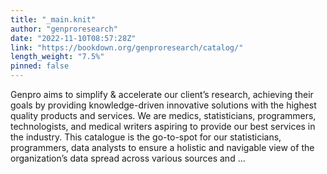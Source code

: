 ```yaml
---
title: "_main.knit"
author: "genproresearch"
date: "2022-11-10T08:57:28Z"
link: "https://bookdown.org/genproresearch/catalog/"
length_weight: "7.5%"
pinned: false
---
```


Genpro aims to simplify & accelerate our client’s research, achieving their goals by providing knowledge-driven innovative solutions with the highest quality products and services. We are medics, statisticians, programmers, technologists, and medical writers aspiring to provide our best services in the industry. This catalogue is the go-to-spot for our statisticians, programmers, data analysts to ensure a holistic and navigable view of the organization’s data spread across various sources and ...
